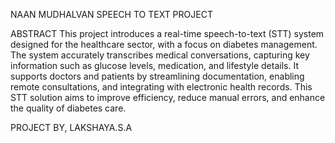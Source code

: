 NAAN MUDHALVAN SPEECH TO TEXT PROJECT

ABSTRACT
This project introduces a real-time speech-to-text (STT) system designed for the healthcare sector, with a focus on diabetes management. The system accurately transcribes medical conversations, capturing key information such as glucose levels, medication, and lifestyle details. It supports doctors and patients by streamlining documentation, enabling remote consultations, and integrating with electronic health records. This STT solution aims to improve efficiency, reduce manual errors, and enhance the quality of diabetes care.

PROJECT BY, 
  LAKSHAYA.S.A
  
